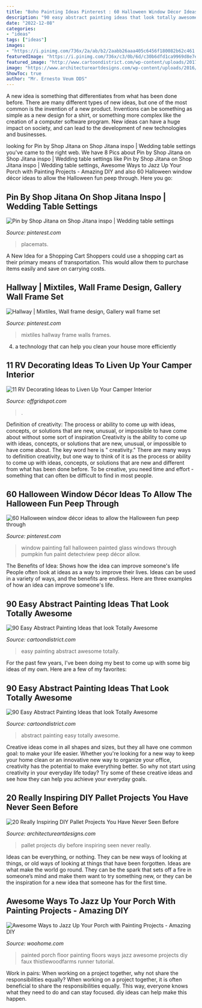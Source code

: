 ```yaml
---
title: "Boho Painting Ideas Pinterest : 60 Halloween Window Décor Ideas To Allow The Halloween Fun Peep Through"
description: "90 easy abstract painting ideas that look totally awesome"
date: "2022-12-08"
categories:
- "ideas"
tags: ["ideas"]
images:
- "https://i.pinimg.com/736x/2a/ab/b2/2aabb26aaa405c6456f180082b62c461.jpg"
featuredImage: "https://i.pinimg.com/736x/c3/0b/6d/c30b6dfd1ca9969d8e7e3bab097cf8d7.jpg"
featured_image: "http://www.cartoondistrict.com/wp-content/uploads/2017/06/Easy-Abstract-Painting-Ideas00012.jpg"
image: "https://www.architectureartdesigns.com/wp-content/uploads/2016/03/2-63.jpg"
ShowToc: true
author: "Mr. Ernesto Veum DDS"
---
```



A new idea is something that differentiates from what has been done before. There are many different types of new ideas, but one of the most common is the invention of a new product. Inventions can be something as simple as a new design for a shirt, or something more complex like the creation of a computer software program. New ideas can have a huge impact on society, and can lead to the development of new technologies and businesses.

	

		
looking for Pin by Shop Jitana on Shop Jitana inspo | Wedding table settings you've came to the right web. We have 8 Pics about Pin by Shop Jitana on Shop Jitana inspo | Wedding table settings like Pin by Shop Jitana on Shop Jitana inspo | Wedding table settings, Awesome Ways to Jazz Up Your Porch with Painting Projects - Amazing DIY and also 60 Halloween window décor ideas to allow the Halloween fun peep through. Here you go:
		
    
## Pin By Shop Jitana On Shop Jitana Inspo | Wedding Table Settings

<img loading=lazy src="https://i.pinimg.com/736x/2a/ab/b2/2aabb26aaa405c6456f180082b62c461.jpg" onerror="this.onerror=null;this.src='https://tse2.mm.bing.net/th?id=OIP.ALd-COBNnL01e__WVnMeVwHaLH&amp;pid=15.1';" alt="Pin by Shop Jitana on Shop Jitana inspo | Wedding table settings">

_Source: pinterest.com_

>placemats. 

	

A New Idea for a Shopping Cart
Shoppers could use a shopping cart as their primary means of transportation. This would allow them to purchase items easily and save on carrying costs.

    
## Hallway | Mixtiles, Wall Frame Design, Gallery Wall Frame Set

<img loading=lazy src="https://i.pinimg.com/736x/c3/0b/6d/c30b6dfd1ca9969d8e7e3bab097cf8d7.jpg" onerror="this.onerror=null;this.src='https://tse1.mm.bing.net/th?id=OIP.qQSKu8q92DJ4QSTDx4mqvQHaOk&amp;pid=15.1';" alt="Hallway | Mixtiles, Wall frame design, Gallery wall frame set">

_Source: pinterest.com_

>mixtiles hallway frame walls frames. 

	

4. a technology that can help you clean your house more efficiently

    
## 11 RV Decorating Ideas To Liven Up Your Camper Interior

<img loading=lazy src="https://offgridspot.com/wp-content/uploads/2020/06/105044540_3113232758699296_6906715080108428204_n.jpg" onerror="this.onerror=null;this.src='https://tse1.mm.bing.net/th?id=OIP.b9jlP_WOa4fFZ_na6Tq44wHaJ4&amp;pid=15.1';" alt="11 RV Decorating Ideas to Liven Up Your Camper Interior">

_Source: offgridspot.com_

>. 

	

Definition of creativity: The process or ability to come up with ideas, concepts, or solutions that are new, unusual, or impossible to have come about without some sort of inspiration
Creativity is the ability to come up with ideas, concepts, or solutions that are new, unusual, or impossible to have come about. The key word here is " creativity." There are many ways to definition creativity, but one way to think of it is as the process or ability to come up with ideas, concepts, or solutions that are new and different from what has been done before. To be creative, you need time and effort - something that can often be difficult to find in most people.

    
## 60 Halloween Window Décor Ideas To Allow The Halloween Fun Peep Through

<img loading=lazy src="https://i.pinimg.com/736x/d7/aa/20/d7aa206aa33eaaa32758bc753de95f19.jpg" onerror="this.onerror=null;this.src='https://tse4.mm.bing.net/th?id=OIP.Bf1ampRv4hxy569mTa4PYAHaJ4&amp;pid=15.1';" alt="60 Halloween window décor ideas to allow the Halloween fun peep through">

_Source: pinterest.com_

>window painting fall halloween painted glass windows through pumpkin fun paint detectview peep décor allow. 

	

The Benefits of Idea: Shows how the idea can improve someone's life
People often look at ideas as a way to improve their lives. Ideas can be used in a variety of ways, and the benefits are endless. Here are three examples of how an idea can improve someone's life.

    
## 90 Easy Abstract Painting Ideas That Look Totally Awesome

<img loading=lazy src="http://www.cartoondistrict.com/wp-content/uploads/2017/06/Easy-Abstract-Painting-Ideas00012.jpg" onerror="this.onerror=null;this.src='https://tse1.mm.bing.net/th?id=OIP.6hihjezKc6jVR64368qdtwHaNJ&amp;pid=15.1';" alt="90 Easy Abstract Painting Ideas that look Totally Awesome">

_Source: cartoondistrict.com_

>easy painting abstract awesome totally. 

	

For the past few years, I've been doing my best to come up with some big ideas of my own. Here are a few of my favorites: 

    
## 90 Easy Abstract Painting Ideas That Look Totally Awesome

<img loading=lazy src="http://www.cartoondistrict.com/wp-content/uploads/2017/05/Easy-Abstract-Painting-Ideas28.jpg" onerror="this.onerror=null;this.src='https://tse1.mm.bing.net/th?id=OIP.aTm0lIqjMj_h72281k1EkQHaJ4&amp;pid=15.1';" alt="90 Easy Abstract Painting Ideas that look Totally Awesome">

_Source: cartoondistrict.com_

>abstract painting easy totally awesome. 

	

Creative ideas come in all shapes and sizes, but they all have one common goal: to make your life easier. Whether you're looking for a new way to keep your home clean or an innovative new way to organize your office, creativity has the potential to make everything better. So why not start using creativity in your everyday life today? Try some of these creative ideas and see how they can help you achieve your everyday goals.

    
## 20 Really Inspiring DIY Pallet Projects You Have Never Seen Before

<img loading=lazy src="https://www.architectureartdesigns.com/wp-content/uploads/2016/03/2-63.jpg" onerror="this.onerror=null;this.src='https://tse3.mm.bing.net/th?id=OIP.uHtefiEliy9lykaeOb8fHAHaNd&amp;pid=15.1';" alt="20 Really Inspiring DIY Pallet Projects You Have Never Seen Before">

_Source: architectureartdesigns.com_

>pallet projects diy before inspiring seen never really. 

	

Ideas can be everything, or nothing. They can be new ways of looking at things, or old ways of looking at things that have been forgotten. Ideas are what make the world go round. They can be the spark that sets off a fire in someone’s mind and make them want to try something new, or they can be the inspiration for a new idea that someone has for the first time.

    
## Awesome Ways To Jazz Up Your Porch With Painting Projects - Amazing DIY

<img loading=lazy src="http://www.woohome.com/wp-content/uploads/2017/04/painted-porch-floor-13.jpg" onerror="this.onerror=null;this.src='https://tse2.mm.bing.net/th?id=OIP.G5Cke-FKHcw_IIULMeHIsAHaSG&amp;pid=15.1';" alt="Awesome Ways to Jazz Up Your Porch with Painting Projects - Amazing DIY">

_Source: woohome.com_

>painted porch floor painting floors ways jazz awesome projects diy faux thistlewoodfarms runner tutorial. 

	

Work in pairs: When working on a project together, why not share the responsibilities equally?
When working on a project together, it is often beneficial to share the responsibilities equally. This way, everyone knows what they need to do and can stay focused. diy ideas can help make this happen.

